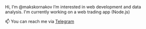 Hi, I’m @makskornakov
I’m interested in web development and data analysis.
I'm currently working on a web trading app (Node.js)

📫 You can reach me via [Telegram](t.me/makskornakov)
